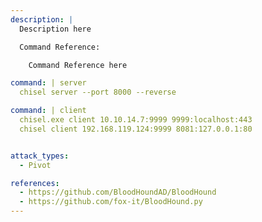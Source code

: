 ```yaml
---
description: |
  Description here

  Command Reference:

  	Command Reference here

command: | server
  chisel server --port 8000 --reverse

command: | client
  chisel.exe client 10.10.14.7:9999 9999:localhost:443
  chisel client 192.168.119.124:9999 8081:127.0.0.1:80


attack_types:
  - Pivot

references:
  - https://github.com/BloodHoundAD/BloodHound
  - https://github.com/fox-it/BloodHound.py
---
```


